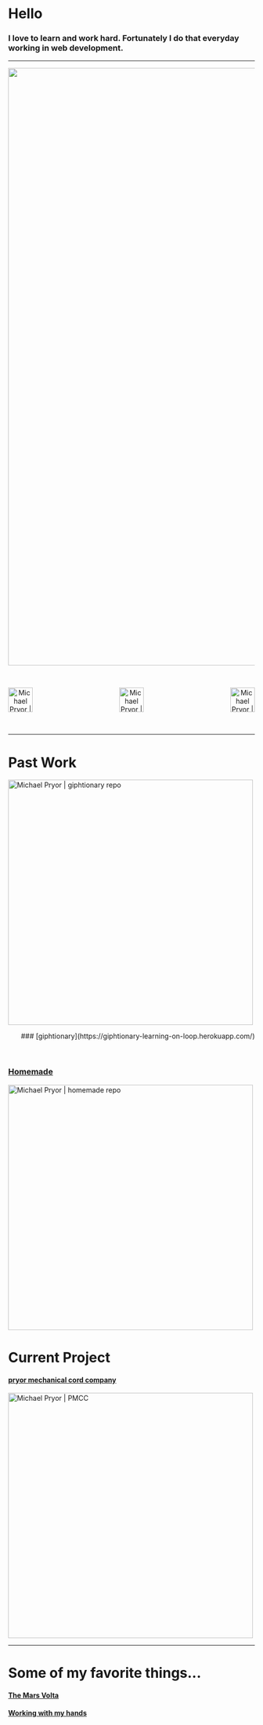# Hello

### I love to learn and work hard. Fortunately I do that everyday working in web development.

----

<p align="center">
<img  alt="Michael Pryor | Banner" width="1218px"   src="https://github.com/michaeldavidpryor/michaeldavidpryor/blob/main/final_6071d31f9768570069b62c24_125077.gif?raw=true" />
</p>

<br />

<p align="center">
<a href="https://www.linkedin.com/in/mdpryor/">
<img align="left" alt="Michael Pryor | LinkedIn" width="50px" src="https://raw.githubusercontent.com/michaeldavidpryor/svg/c0db982a39f39f8d40d63e61dc4fce7db056d603/linkedin.svg" />
</a>
<a href="https://capsaicin-hurts.medium.com/">
<img alt="Michael Pryor | Medium" width="50px" src="https://raw.githubusercontent.com/michaeldavidpryor/svg/c0db982a39f39f8d40d63e61dc4fce7db056d603/medium.svg" />
</a>
<a href="https://twitter.com/capsaicin_hurts">
<img align="right" alt="Michael Pryor | Medium" width="50px" src="https://raw.githubusercontent.com/michaeldavidpryor/svg/c0db982a39f39f8d40d63e61dc4fce7db056d603/twitter.svg" />
</a>
</p>

<br />

----

#  Past Work



<img alt="Michael Pryor | giphtionary repo" width="500" src="https://github.com/michaeldavidpryor/michaeldavidpryor/blob/main/final_6070c3cf697c90002f3eda71_473874.gif?raw=true" />

<br />

<p align="right">
###  [giphtionary](https://giphtionary-learning-on-loop.herokuapp.com/)
</p>

<br />

### [Homemade](https://michaeldavidpryor.github.io/HomeMade/)

<img alt="Michael Pryor | homemade repo" width="500" src="https://github.com/michaeldavidpryor/michaeldavidpryor/blob/main/final_6071c29b9b6fa900cb024bb3_720024.gif?raw=true" /> 

<br />

# Current Project

#### [pryor mechanical cord company](https://michaeldavidpryor.github.io/pmcc/)


<img alt="Michael Pryor | PMCC" width="500" src="https://github.com/michaeldavidpryor/svg/blob/main/Screen%20Shot%202021-04-10%20at%202.53.34%20PM.png?raw=true" />

<br />

----

# Some of my favorite things...

#### [The Mars Volta](https://www.google.com/search?sa=X&rlz=1C5CHFA_enUS896US896&biw=1440&bih=821&sxsrf=ALeKk03dv0UmDPfsdxbvGuGbhiyuhJBJ4g:1618077684291&q=de-loused+in+the+comatorium+songs&stick=H4sIAAAAAAAAAONgFuLSz9U3MMzLqkiuUkJia4lmJ1vp55YWZybrJ-YkleZaFefnpRcvYlVMSdXNyS8tTk1RyMxTKMlIVUjOz00syS_KLM1VAKsBAKJgHZFVAAAA&npsic=0&ved=2ahUKEwjj3dyMofTvAhUZKVkFHZk9DIcQ1i8wHHoECAEQNA)

#### [Working with my hands](https://www.etsy.com/shop/PryorMechanical)

